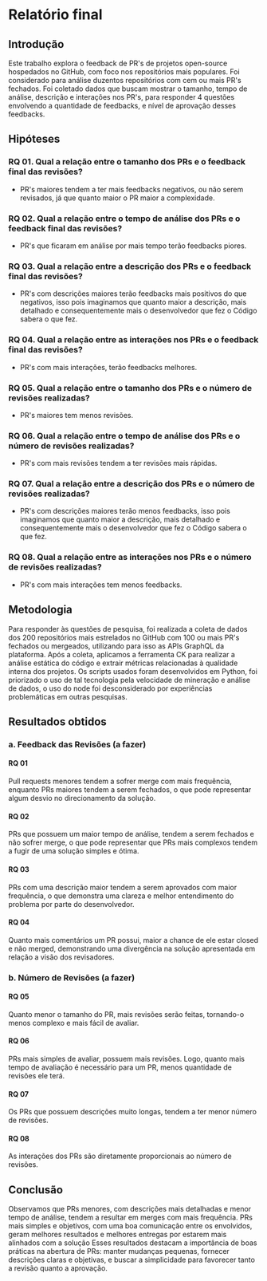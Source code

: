 # Relatório final
## Introdução
Este trabalho explora o feedback de PR's de projetos open-source hospedados no GitHub, com foco nos repositórios mais populares. Foi considerado para análise duzentos repositórios com cem ou mais PR's fechados. Foi coletado dados que buscam mostrar o tamanho, tempo de análise, descrição e interações nos PR's, para responder 4 questões envolvendo a quantidade de feedbacks, e nível de aprovação desses feedbacks.

## Hipóteses
### RQ 01. Qual a relação entre o tamanho dos PRs e o feedback final das revisões?
 - PR's maiores tendem a ter mais feedbacks negativos, ou não serem revisados, já que quanto maior o PR maior a complexidade.

### RQ 02. Qual a relação entre o tempo de análise dos PRs e o feedback final das revisões?
 - PR's que ficaram em análise por mais tempo terão feedbacks piores.

### RQ 03. Qual a relação entre a descrição dos PRs e o feedback final das revisões?
 - PR's com descrições maiores terão feedbacks mais positivos do que negativos, isso pois imaginamos que quanto maior a descrição, mais detalhado e consequentemente mais o desenvolvedor que fez o Código sabera o que fez.

### RQ 04. Qual a relação entre as interações nos PRs e o feedback final das revisões?
 - PR's com mais interações, terão feedbacks melhores.

### RQ 05. Qual a relação entre o tamanho dos PRs e o número de revisões realizadas?
 - PR's maiores tem menos revisões.

### RQ 06. Qual a relação entre o tempo de análise dos PRs e o número de revisões realizadas?
 - PR's com mais revisões tendem a ter revisões mais rápidas.

### RQ 07. Qual a relação entre a descrição dos PRs e o número de revisões realizadas?
 - PR's com descrições maiores terão menos feedbacks, isso pois imaginamos que quanto maior a descrição, mais detalhado e consequentemente mais o desenvolvedor que fez o Código sabera o que fez.

### RQ 08. Qual a relação entre as interações nos PRs e o número de revisões realizadas?
 - PR's com mais interações tem menos feedbacks.

## Metodologia
Para responder às questões de pesquisa, foi realizada a coleta de dados dos 200 repositórios mais estrelados no GitHub com 100 ou mais PR's fechados ou mergeados, utilizando para isso as APIs GraphQL da plataforma. Após a coleta, aplicamos a ferramenta CK para realizar a análise estática do código e extrair métricas relacionadas à qualidade interna dos projetos. Os scripts usados foram desenvolvidos em Python, foi priorizado o uso de tal tecnologia pela velocidade de mineração e análise de dados, o uso do node foi desconsiderado por experiências problemáticas em outras pesquisas.

## Resultados obtidos
### a. Feedback das Revisões (a fazer)
#### RQ 01
Pull requests menores tendem a sofrer merge com mais frequência, enquanto PRs maiores tendem a serem fechados, o que pode representar algum desvio no direcionamento da solução.

#### RQ 02
PRs que possuem um maior tempo de análise, tendem a serem fechados e não sofrer merge, o que pode representar que PRs mais complexos tendem a fugir de uma solução simples e ótima.

#### RQ 03
PRs com uma descrição maior tendem a serem aprovados com maior frequência, o que demonstra uma clareza e melhor entendimento do problema por parte do desenvolvedor.

#### RQ 04
Quanto mais comentários um PR possui, maior a chance de ele estar closed e não merged, demonstrando uma divergência na solução apresentada em relação a visão dos revisadores.

### b. Número de Revisões (a fazer)
#### RQ 05
Quanto menor o tamanho do PR, mais revisões serão feitas, tornando-o menos complexo e mais fácil de avaliar.

#### RQ 06
PRs mais simples de avaliar, possuem mais revisões. Logo, quanto mais tempo de avaliação é necessário para um PR, menos quantidade de revisões ele terá.

#### RQ 07
Os PRs que possuem descrições muito longas, tendem a ter menor número de revisões.

#### RQ 08
As interações dos PRs são diretamente proporcionais ao número de revisões.

## Conclusão 
Observamos que PRs menores, com descrições mais detalhadas e menor tempo de análise, tendem a resultar em merges com mais frequência. PRs mais simples e objetivos, com uma boa comunicação entre os envolvidos, geram melhores resultados e melhores entregas por estarem mais alinhados com a solução
Esses resultados destacam a importância de boas práticas na abertura de PRs: manter mudanças pequenas, fornecer descrições claras e objetivas, e buscar a simplicidade para favorecer tanto a revisão quanto a aprovação.
